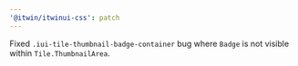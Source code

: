 ```yaml
---
'@itwin/itwinui-css': patch
---
```


Fixed `.iui-tile-thumbnail-badge-container` bug where `Badge` is not visible within `Tile.ThumbnailArea`.
